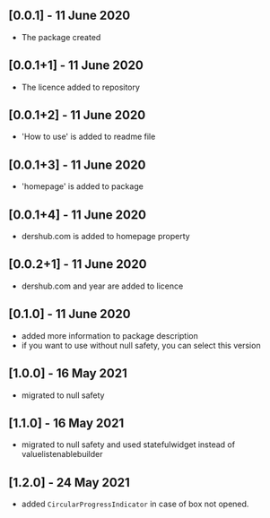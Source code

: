 ## [0.0.1] - 11 June 2020

* The package created

## [0.0.1+1] - 11 June 2020

* The licence added to repository

## [0.0.1+2] - 11 June 2020

* 'How to use' is added to readme file

## [0.0.1+3] - 11 June 2020

* 'homepage' is added to package

## [0.0.1+4] - 11 June 2020

* dershub.com is added to homepage property

## [0.0.2+1] - 11 June 2020

* dershub.com and year are added to licence

## [0.1.0] - 11 June 2020

* added more information to package description
* if you want to use without null safety, you can select this version

## [1.0.0] - 16 May 2021

* migrated to null safety

## [1.1.0] - 16 May 2021

* migrated to null safety and used statefulwidget instead of valuelistenablebuilder

## [1.2.0] - 24 May 2021

* added `CircularProgressIndicator` in case of box not opened.